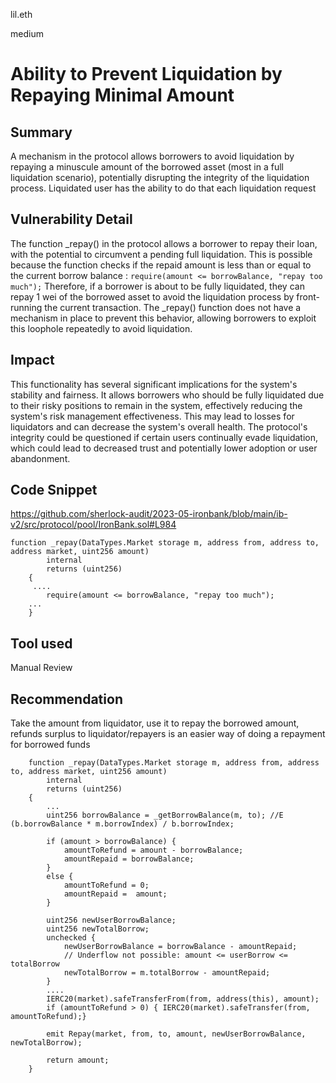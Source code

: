lil.eth

medium

# Ability to Prevent Liquidation by Repaying Minimal Amount

## Summary
A mechanism in the protocol allows borrowers to avoid liquidation by repaying a minuscule amount of the borrowed asset (most in a full liquidation scenario), potentially disrupting the integrity of the liquidation process.
Liquidated user has the ability to do that each liquidation request

## Vulnerability Detail

The function _repay() in the protocol allows a borrower to repay their loan, with the potential to circumvent a pending full liquidation. 
This is possible because the function checks if the repaid amount is less than or equal to the current borrow balance : `require(amount <= borrowBalance, "repay too much");`
Therefore, if a borrower is about to be fully liquidated, they can repay 1 wei of the borrowed asset to avoid the liquidation process by front-running the current transaction. The _repay() function does not have a mechanism in place to prevent this behavior, allowing borrowers to exploit this loophole repeatedly to avoid liquidation.

## Impact
This functionality has several significant implications for the system's stability and fairness. It allows borrowers who should be fully liquidated due to their risky positions to remain in the system, effectively reducing the system's risk management effectiveness. This may lead to losses for liquidators and can decrease the system's overall health. The protocol's integrity could be questioned if certain users continually evade liquidation, which could lead to decreased trust and potentially lower adoption or user abandonment.

## Code Snippet
https://github.com/sherlock-audit/2023-05-ironbank/blob/main/ib-v2/src/protocol/pool/IronBank.sol#L984
```solidity
function _repay(DataTypes.Market storage m, address from, address to, address market, uint256 amount)
        internal
        returns (uint256)
    {
     ....
        require(amount <= borrowBalance, "repay too much");
    ...
    }
```
## Tool used

Manual Review

## Recommendation

Take the amount from liquidator, use it to repay the borrowed amount, refunds surplus to liquidator/repayers is an easier way of doing a repayment for borrowed funds

```solidity
    function _repay(DataTypes.Market storage m, address from, address to, address market, uint256 amount)
        internal
        returns (uint256)
    {
        ...
        uint256 borrowBalance = _getBorrowBalance(m, to); //E (b.borrowBalance * m.borrowIndex) / b.borrowIndex;
        
        if (amount > borrowBalance) { 
            amountToRefund = amount - borrowBalance;
            amountRepaid = borrowBalance;
        }
        else { 
            amountToRefund = 0; 
            amountRepaid =  amount;
        }

        uint256 newUserBorrowBalance;
        uint256 newTotalBorrow;
        unchecked {
            newUserBorrowBalance = borrowBalance - amountRepaid;
            // Underflow not possible: amount <= userBorrow <= totalBorrow
            newTotalBorrow = m.totalBorrow - amountRepaid;
        }
        ....
        IERC20(market).safeTransferFrom(from, address(this), amount);
        if (amountToRefund > 0) { IERC20(market).safeTransfer(from, amountToRefund);}

        emit Repay(market, from, to, amount, newUserBorrowBalance, newTotalBorrow);

        return amount;
    }
```